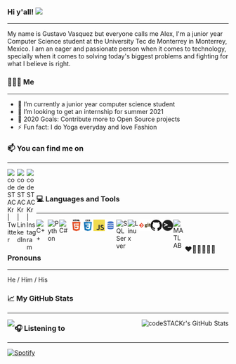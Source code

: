 ### Hi y'all! <img src="https://raw.githubusercontent.com/MartinHeinz/MartinHeinz/master/wave.gif" width="30px">
---
My name is Gustavo Vasquez but everyone calls me Alex, I'm a junior year Computer Science student at the University Tec de Monterrey in Monterrey, Mexico.
I am an eager and passionate person when it comes to technology, specially when it comes to solving today's biggest problems and fighting for what I believe
is right.

### 👨🏼‍💻 Me
---
- 🌱 I’m currently a junior year computer science student
- 👯 I’m looking to get an internship for summer 2021
- 🥅 2020 Goals: Contribute more to Open Source projects
- ⚡ Fun fact: I do Yoga everyday and love Fashion

### 📫 You can find me on
---
[<img align="left" alt="codeSTACKr | Twitter" width="22px" src="https://cdn.jsdelivr.net/npm/simple-icons@v3/icons/twitter.svg" />][twitter]
[<img align="left" alt="codeSTACKr | LinkedIn" width="22px" src="https://cdn.jsdelivr.net/npm/simple-icons@v3/icons/linkedin.svg" />][linkedin]
[<img align="left" alt="codeSTACKr | Instagram" width="22px" src="https://cdn.jsdelivr.net/npm/simple-icons@v3/icons/instagram.svg" />][instagram]

<br />
<br />

### 💻 Languages and Tools
---

<img align="left" alt="C++" width="26px" src="https://upload.wikimedia.org/wikipedia/commons/thumb/1/18/ISO_C%2B%2B_Logo.svg/306px-ISO_C%2B%2B_Logo.svg.png" />
<img align="left" alt="Python" width="26px" src="https://cdn3.iconfinder.com/data/icons/logos-and-brands-adobe/512/267_Python-512.png" />
<img align="left" alt="C#" width="26px" src="https://upload.wikimedia.org/wikipedia/commons/thumb/7/7a/C_Sharp_logo.svg/932px-C_Sharp_logo.svg.png" />
<img align="left" alt="HTML5" width="26px" src="https://raw.githubusercontent.com/github/explore/80688e429a7d4ef2fca1e82350fe8e3517d3494d/topics/html/html.png" />
<img align="left" alt="CSS3" width="26px" src="https://raw.githubusercontent.com/github/explore/80688e429a7d4ef2fca1e82350fe8e3517d3494d/topics/css/css.png" />
<img align="left" alt="JavaScript" width="26px" src="https://raw.githubusercontent.com/github/explore/80688e429a7d4ef2fca1e82350fe8e3517d3494d/topics/javascript/javascript.png" />
<img align="left" alt="SQL" width="26px" src="https://raw.githubusercontent.com/github/explore/80688e429a7d4ef2fca1e82350fe8e3517d3494d/topics/sql/sql.png" />
<img align="left" alt="SQLServer" width="26px" src="https://img.icons8.com/color/452/microsoft-sql-server.png" />
<img align="left" alt="Linux" width="26px" src="https://cdn.iconscout.com/icon/free/png-512/linux-17-570099.png" />
<img align="left" alt="Git" width="26px" src="https://raw.githubusercontent.com/github/explore/80688e429a7d4ef2fca1e82350fe8e3517d3494d/topics/git/git.png" />
<img align="left" alt="GitHub" width="26px" src="https://raw.githubusercontent.com/github/explore/78df643247d429f6cc873026c0622819ad797942/topics/github/github.png" />
<img align="left" alt="Terminal" width="26px" src="https://raw.githubusercontent.com/github/explore/80688e429a7d4ef2fca1e82350fe8e3517d3494d/topics/terminal/terminal.png" />
<img align="left" alt="MATLAB" width="26px" src="https://i.redd.it/1lihwxjxacxy.png" />

<br />
<br />

### ❤️🧡💛💚💙💜 Pronouns
---
He / Him / His

### 📈 My GitHub Stats
---

<img align="right" alt="codeSTACKr's GitHub Stats" src="https://github-readme-stats.codestackr.vercel.app/api?username=alexvasqxz&show_icons=true&hide_border=true" />
<img align="left" src="https://github-readme-stats.vercel.app/api/top-langs/?username=alexvasqxz&hide=java,html&title_color=000000&text_color=000000&icon_color=000000&bg_color=ffffff" />

### 🎧 Listening to
---

[![Spotify](https://now-playing.alexvasqxz.vercel.app/api/spotify-playing)](https://open.spotify.com/user/codestackr)

<!-- Icons -->

[1.2]: https://img.icons8.com/metro/26/000000/twitter.png 
[2.2]: https://img.icons8.com/ios-glyphs/30/000000/linkedin.png 
[3.2]: https://img.icons8.com/material-sharp/24/000000/instagram-new.png

<!-- Links to your social media accounts -->

[twitter]: http://twitter.com/gustale_xx
[instagram]: https://www.instagram.com/alex.vasqxz/
[linkedin]: https://www.linkedin.com/in/gustavo-vasquez99/
<!--
**alexvasqxz/alexvasqxz** is a ✨ _special_ ✨ repository because its `README.md` (this file) appears on your GitHub profile.

